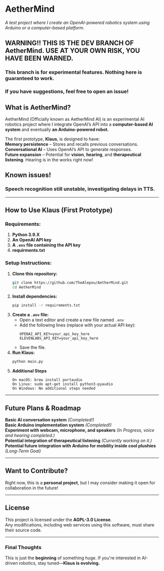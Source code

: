 # **AetherMind**   
*A test project where I create an OpenAI-powered robotics system using Arduino or a computer-based platform.*  

## WARNING!! THIS IS THE DEV BRANCH OF **AetherMind**. USE AT YOUR OWN RISK, YOU HAVE BEEN WARNED.
### This branch is for experimental features. Nothing here is guaranteed to work.
### If you have suggestions, feel free to open an issue!

## **What is AetherMind?**  
AetherMind (Officially known as AetherMind AI) is an experimental AI robotics project where I integrate OpenAI’s API into a **computer-based AI system** and eventually **an Arduino-powered robot.**  

The first prototype, **Klaus**, is designed to have:  
**Memory persistence** – Stores and recalls previous conversations.  
**Conversational AI** – Uses OpenAI’s API to generate responses.  
**Future expansion** – Potential for **vision**, **hearing**, and **therapeutical listening**. Hearing is in the works right now!  

## Known issues!
### Speech recognition still unstable, investigating delays in TTS.

---

## **How to Use Klaus (First Prototype)**  
### **Requirements:**  
1. **Python 3.9.X**  
2. **An OpenAI API key**  
3. **A `.env` file containing the API key**  
4. **requirments.txt**  

### **Setup Instructions:**  
1. **Clone this repository:**  
   ```bash
   git clone https://github.com/TheAlepou/AetherMind.git
   cd AetherMind
   ```  
2. **Install dependencies:**  
   ```bash
   pip install -r requirements.txt
   ```  
3. **Create a `.env` file:**  
   - Open a text editor and create a new file named `.env`  
   - Add the following lines (replace with your actual API key):  
     ```
     OPENAI_API_KEY=your_api_key_here
     ELEVENLABS_API_KEY=your_api_key_here
     ```  
   - Save the file.
4. **Run Klaus:**  
   ```bash
   python main.py
5. **Additional Steps**
   ```  
   On macOS: brew install portaudio
   On Linux: sudo apt-get install python3-pyaudio
   On Windows: No additional steps needed
   ```  

---

## **Future Plans & Roadmap**  
**Basic AI conversation system** *(Completed!)*  
**Basic Arduino implementation system** *(Completed!)*   
**Experiment with webcam, microphone, and speakers** *(In Progress, voice and hearing completed.)*  
**Potential integration of therapeutical listening** *(Currently working on it.)*  
**Potential future integration with Arduino for mobility inside cool plushies** *(Long-Term Goal)*  

---

## **Want to Contribute?**  
Right now, this is a **personal project**, but I may consider making it open for collaboration in the future!  

---

## License
This project is licensed under the **AGPL-3.0 License**.  
Any modifications, including web services using this software, must share their source code.

---

### **Final Thoughts**  
This is just the **beginning** of something huge. If you're interested in AI-driven robotics, stay tuned—**Klaus is evolving.**
